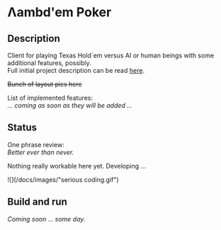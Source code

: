 # Λambd'em Poker

## Description
Client for playing Texas Hold`em versus AI or human beings with some additional features, possibly. \
Full initial project description can be read [here](/docs/description.md).

~~Bunch of layout pics here~~

List of implemented features: \
*... coming as soon as they will be added ...*

## Status

One phrase review: \
*Better ever than never.*

Nothing really workable here yet. Developing ...

![](/docs/images/"serious coding.gif")

## Build and run

*Coming soon ... some day.*
